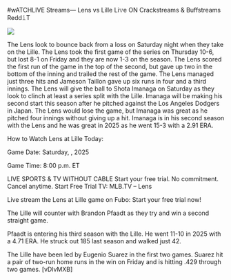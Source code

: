 #wATCHLIVE Streams— Lens vs Lille Li𝚟e ON Crackstreams & Buffstreams Redd𝚒T  
  
  
[![](https://i.imgur.com/qSNzIqt.png)](https://movie.rssnews.media/ZIPySTUYr.php)  
  
The Lens look to bounce back from a loss on Saturday night when they take on the Lille. The Lens took the first game of the series on Thursday 10-6, but lost 8-1 on Friday and they are now 1-3 on the season. The Lens scored the first run of the game in the top of the second, but gave up two in the bottom of the inning and trailed the rest of the game. The Lens managed just three hits and Jameson Taillon gave up six runs in four and a third innings. The Lens will give the ball to Shota Imanaga on Saturday as they look to clinch at least a series split with the Lille. Imanaga will be making his second start this season after he pitched against the Los Angeles Dodgers in Japan. The Lens would lose the game, but Imanaga was great as he pitched four innings without giving up a hit. Imanaga is in his second season with the Lens and he was great in 2025 as he went 15-3 with a 2.91 ERA.

How to Watch Lens at Lille Today:

Game Date: Saturday, , 2025

Game Time: 8:00 p.m. ET

LIVE SPORTS & TV WITHOUT CABLE
Start your free trial. No commitment. Cancel anytime.
Start Free Trial
TV: MLB.TV – Lens

Live stream the Lens at Lille game on Fubo: Start your free trial now!

The Lille will counter with Brandon Pfaadt as they try and win a second straight game.

Pfaadt is entering his third season with the Lille. He went 11-10 in 2025 with a 4.71 ERA. He struck out 185 last season and walked just 42.

The Lille have been led by Eugenio Suarez in the first two games. Suarez hit a pair of two-run home runs in the win on Friday and is hitting .429 through two games. [vDlvMXB]